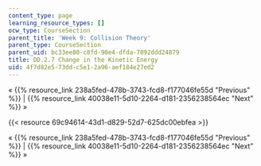 ```yaml
---
content_type: page
learning_resource_types: []
ocw_type: CourseSection
parent_title: 'Week 9: Collision Theory'
parent_type: CourseSection
parent_uid: bc33ee80-c8fd-90e4-dfda-7092ddd24879
title: DD.2.7 Change in the Kinetic Energy
uid: 4f7d82e5-73dd-c5e1-2a96-aef184e27ed2
---
```


« {{% resource_link 238a5fed-478b-3743-fcd8-f177046fe55d "Previous" %}} | {{% resource_link 40038e11-5d10-2264-d181-2356238564ec "Next" %}} »

{{< resource 69c94614-43d1-d829-52d7-625dc00ebfea >}}

« {{% resource_link 238a5fed-478b-3743-fcd8-f177046fe55d "Previous" %}} | {{% resource_link 40038e11-5d10-2264-d181-2356238564ec "Next" %}} »